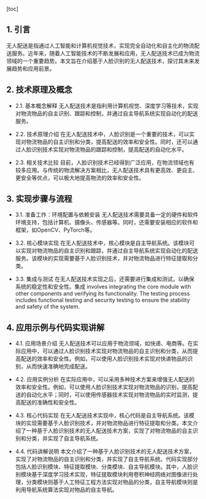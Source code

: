 
[toc]                    
                
                
## 1. 引言

无人配送是指通过人工智能和计算机视觉技术，实现完全自动化和自主化的物流配送服务。近年来，随着人工智能技术的不断发展和应用，无人配送技术已成为物流领域的一个重要趋势。本文旨在介绍基于人脸识别的无人配送技术，探讨其未来发展趋势和应用前景。

## 2. 技术原理及概念

- 2.1. 基本概念解释
无人配送技术是指利用计算机视觉、深度学习等技术，实现对物流物品的自主识别、跟踪和控制，并通过自主导航系统实现自动化的配送服务。

- 2.2. 技术原理介绍
在无人配送技术中，人脸识别是一个重要的技术，可以实现对物流物品的自主识别和分类，提高配送的效率和安全性。同时，还可以通过人脸识别技术实现对物流物品的跟踪和控制，提高配送的自动化水平。

- 2.3. 相关技术比较
目前，人脸识别技术已经得到广泛应用，在物流领域也有较多应用。与传统的物流解决方案相比，无人配送技术具有更高效、更自主、更安全等优点，可以极大地提高物流的效率和安全性。

## 3. 实现步骤与流程

- 3.1. 准备工作：环境配置与依赖安装
无人配送技术需要具备一定的硬件和软件环境支持，包括计算机、摄像头、传感器等。同时，还需要安装相应的软件和框架，如OpenCV、PyTorch等。

- 3.2. 核心模块实现
在无人配送技术中，核心模块是自主导航系统。该模块可以实现对物流物品的自主识别和跟踪，并通过自主导航系统实现自动化的配送服务。该模块的实现需要基于人脸识别技术，并对物流物品进行特征提取和分类。

- 3.3. 集成与测试
在无人配送技术实现之后，还需要进行集成和测试，以确保系统的稳定性和安全性。集成 involves integrating the core module with other components and verifying its functionality. The testing process includes functional testing and security testing to ensure the stability and safety of the system.

## 4. 应用示例与代码实现讲解

- 4.1. 应用场景介绍
无人配送技术可以应用于物流领域，如快递、电商等。在实际应用中，可以通过人脸识别技术实现对物流物品的自主识别和分类，从而提高配送的效率和安全性。例如，可以使用人脸识别技术实现对快递物品的识别，从而快速准确地完成配送。

- 4.2. 应用实例分析
在实际应用中，可以采用多种技术方案来增强无人配送的效率和安全性。例如，可以使用人脸识别技术实现对物流物品的识别，提高配送的自动化水平；同时，可以使用传感器技术实现对物流物品的实时监测，提高配送的准确性和安全性。

- 4.3. 核心代码实现
在无人配送技术实现中，核心代码是自主导航系统。该模块的实现需要基于人脸识别技术，并对物流物品进行特征提取和分类。本文介绍了一种基于人脸识别技术的无人配送技术方案，实现了对物流物品的自主识别和分类，并实现了自主导航系统。

- 4.4. 代码讲解说明
本文介绍了一种基于人脸识别技术的无人配送技术方案，实现了对物流物品的自主识别和分类，并实现了自主导航系统。代码实现部分包括人脸识别模块、特征提取模块、分类模块、自主导航模块。其中，人脸识别模块基于深度学习技术实现，特征提取模块利用卷积神经网络对图像进行处理，分类模块则基于人工特征工程方法实现对物品的分类，自主导航模块则是利用导航系统算法实现对物品的自主导航。

